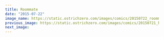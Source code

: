 ```yaml
---
title: Roommate
date: "2015-07-22"
image_name: https://static.ostrichzero.com/images/comics/20150722_roommate.png
previous_image: https://static.ostrichzero.com/images/comics/20150721_horseradish.png
next_image:
---
```

